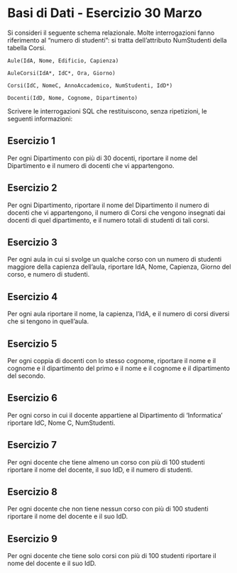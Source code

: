 # Basi di Dati - Esercizio 30 Marzo 

Si consideri il seguente schema relazionale. Molte interrogazioni fanno riferimento al
“numero di studenti”: si tratta dell’attributo NumStudenti della tabella Corsi.

`Aule(IdA, Nome, Edificio, Capienza)`

`AuleCorsi(IdA*, IdC*, Ora, Giorno)`

`Corsi(IdC, NomeC, AnnoAccademico, NumStudenti, IdD*)`

`Docenti(IdD, Nome, Cognome, Dipartimento)`

Scrivere le interrogazioni SQL che restituiscono, senza ripetizioni, le seguenti informazioni:
## Esercizio 1
Per ogni Dipartimento con più di 30 docenti, riportare il nome del Dipartimento e il numero di
docenti che vi appartengono.
## Esercizio 2
Per ogni Dipartimento, riportare il nome del Dipartimento il numero di docenti che vi
appartengono, il numero di Corsi che vengono insegnati dai docenti di quel dipartimento, e il
numero totali di studenti di tali corsi.
## Esercizio 3
Per ogni aula in cui si svolge un qualche corso con un numero di studenti maggiore della
capienza dell’aula, riportare IdA, Nome, Capienza, Giorno del corso, e numero di studenti.
## Esercizio 4
Per ogni aula riportare il nome, la capienza, l’IdA, e il numero di corsi diversi che si tengono
in quell’aula.
## Esercizio 5
Per ogni coppia di docenti con lo stesso cognome, riportare il nome e il cognome e il
dipartimento del primo e il nome e il cognome e il dipartimento del secondo.
## Esercizio 6
Per ogni corso in cui il docente appartiene al Dipartimento di ‘Informatica’ riportare IdC,
Nome C, NumStudenti.
## Esercizio 7
Per ogni docente che tiene almeno un corso con più di 100 studenti riportare il nome del
docente, il suo IdD, e il numero di studenti.
## Esercizio 8
Per ogni docente che non tiene nessun corso con più di 100 studenti riportare il nome del
docente e il suo IdD.
## Esercizio 9
Per ogni docente che tiene solo corsi con più di 100 studenti riportare il nome del docente e il
suo IdD.
